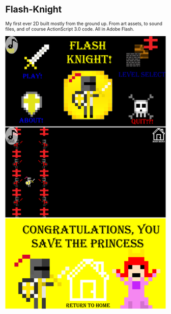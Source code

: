 # Flash-Knight
My first ever 2D built mostly from the ground up. From art assets, to sound files, and of course ActionScript 3.0 code. All in Adobe Flash.

![GitHub Logo](/FlashKnight/FlashKnight1.png)
![GitHub Logo](/FlashKnight/FlashKnight2.png)
![GitHub Logo](/FlashKnight/FlashKnight3.png)
